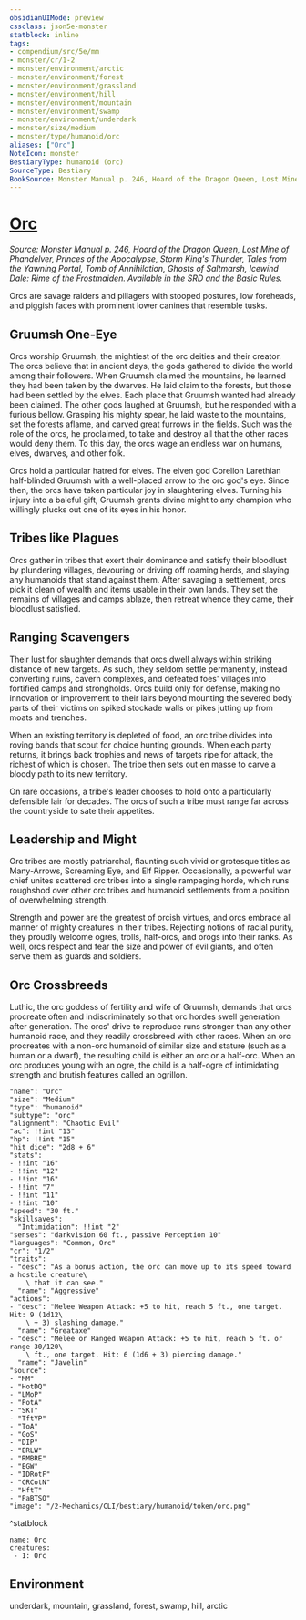 ```yaml
---
obsidianUIMode: preview
cssclass: json5e-monster
statblock: inline
tags:
- compendium/src/5e/mm
- monster/cr/1-2
- monster/environment/arctic
- monster/environment/forest
- monster/environment/grassland
- monster/environment/hill
- monster/environment/mountain
- monster/environment/swamp
- monster/environment/underdark
- monster/size/medium
- monster/type/humanoid/orc
aliases: ["Orc"]
NoteIcon: monster
BestiaryType: humanoid (orc)
SourceType: Bestiary
BookSource: Monster Manual p. 246, Hoard of the Dragon Queen, Lost Mine of Phandelver, Princes of the Apocalypse, Storm King's Thunder, Tales from the Yawning Portal, Tomb of Annihilation, Ghosts of Saltmarsh, Icewind Dale: Rime of the Frostmaiden. Available in the SRD and the Basic Rules.
---
```

# [Orc](2-Mechanics/CLI/bestiary/humanoid/orc.md)
*Source: Monster Manual p. 246, Hoard of the Dragon Queen, Lost Mine of Phandelver, Princes of the Apocalypse, Storm King's Thunder, Tales from the Yawning Portal, Tomb of Annihilation, Ghosts of Saltmarsh, Icewind Dale: Rime of the Frostmaiden. Available in the SRD and the Basic Rules.*  

Orcs are savage raiders and pillagers with stooped postures, low foreheads, and piggish faces with prominent lower canines that resemble tusks.

## Gruumsh One-Eye

Orcs worship Gruumsh, the mightiest of the orc deities and their creator. The orcs believe that in ancient days, the gods gathered to divide the world among their followers. When Gruumsh claimed the mountains, he learned they had been taken by the dwarves. He laid claim to the forests, but those had been settled by the elves. Each place that Gruumsh wanted had already been claimed. The other gods laughed at Gruumsh, but he responded with a furious bellow. Grasping his mighty spear, he laid waste to the mountains, set the forests aflame, and carved great furrows in the fields. Such was the role of the orcs, he proclaimed, to take and destroy all that the other races would deny them. To this day, the orcs wage an endless war on humans, elves, dwarves, and other folk.

Orcs hold a particular hatred for elves. The elven god Corellon Larethian half-blinded Gruumsh with a well-placed arrow to the orc god's eye. Since then, the orcs have taken particular joy in slaughtering elves. Turning his injury into a baleful gift, Gruumsh grants divine might to any champion who willingly plucks out one of its eyes in his honor.

## Tribes like Plagues

Orcs gather in tribes that exert their dominance and satisfy their bloodlust by plundering villages, devouring or driving off roaming herds, and slaying any humanoids that stand against them. After savaging a settlement, orcs pick it clean of wealth and items usable in their own lands. They set the remains of villages and camps ablaze, then retreat whence they came, their bloodlust satisfied.

## Ranging Scavengers

Their lust for slaughter demands that orcs dwell always within striking distance of new targets. As such, they seldom settle permanently, instead converting ruins, cavern complexes, and defeated foes' villages into fortified camps and strongholds. Orcs build only for defense, making no innovation or improvement to their lairs beyond mounting the severed body parts of their victims on spiked stockade walls or pikes jutting up from moats and trenches.

When an existing territory is depleted of food, an orc tribe divides into roving bands that scout for choice hunting grounds. When each party returns, it brings back trophies and news of targets ripe for attack, the richest of which is chosen. The tribe then sets out en masse to carve a bloody path to its new territory.

On rare occasions, a tribe's leader chooses to hold onto a particularly defensible lair for decades. The orcs of such a tribe must range far across the countryside to sate their appetites.

## Leadership and Might

Orc tribes are mostly patriarchal, flaunting such vivid or grotesque titles as Many-Arrows, Screaming Eye, and Elf Ripper. Occasionally, a powerful war chief unites scattered orc tribes into a single rampaging horde, which runs roughshod over other orc tribes and humanoid settlements from a position of overwhelming strength.

Strength and power are the greatest of orcish virtues, and orcs embrace all manner of mighty creatures in their tribes. Rejecting notions of racial purity, they proudly welcome ogres, trolls, half-orcs, and orogs into their ranks. As well, orcs respect and fear the size and power of evil giants, and often serve them as guards and soldiers.

## Orc Crossbreeds

Luthic, the orc goddess of fertility and wife of Gruumsh, demands that orcs procreate often and indiscriminately so that orc hordes swell generation after generation. The orcs' drive to reproduce runs stronger than any other humanoid race, and they readily crossbreed with other races. When an orc procreates with a non-orc humanoid of similar size and stature (such as a human or a dwarf), the resulting child is either an orc or a half-orc. When an orc produces young with an ogre, the child is a half-ogre of intimidating strength and brutish features called an ogrillon.

```statblock
"name": "Orc"
"size": "Medium"
"type": "humanoid"
"subtype": "orc"
"alignment": "Chaotic Evil"
"ac": !!int "13"
"hp": !!int "15"
"hit_dice": "2d8 + 6"
"stats":
- !!int "16"
- !!int "12"
- !!int "16"
- !!int "7"
- !!int "11"
- !!int "10"
"speed": "30 ft."
"skillsaves":
  "Intimidation": !!int "2"
"senses": "darkvision 60 ft., passive Perception 10"
"languages": "Common, Orc"
"cr": "1/2"
"traits":
- "desc": "As a bonus action, the orc can move up to its speed toward a hostile creature\
    \ that it can see."
  "name": "Aggressive"
"actions":
- "desc": "Melee Weapon Attack: +5 to hit, reach 5 ft., one target. Hit: 9 (1d12\
    \ + 3) slashing damage."
  "name": "Greataxe"
- "desc": "Melee or Ranged Weapon Attack: +5 to hit, reach 5 ft. or range 30/120\
    \ ft., one target. Hit: 6 (1d6 + 3) piercing damage."
  "name": "Javelin"
"source":
- "MM"
- "HotDQ"
- "LMoP"
- "PotA"
- "SKT"
- "TftYP"
- "ToA"
- "GoS"
- "DIP"
- "ERLW"
- "RMBRE"
- "EGW"
- "IDRotF"
- "CRCotN"
- "HftT"
- "PaBTSO"
"image": "/2-Mechanics/CLI/bestiary/humanoid/token/orc.png"
```
^statblock

```encounter-table
name: Orc
creatures:
 - 1: Orc
```

## Environment

underdark, mountain, grassland, forest, swamp, hill, arctic